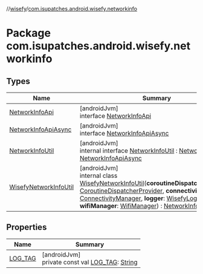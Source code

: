 //[wisefy](../../index.md)/[com.isupatches.android.wisefy.networkinfo](index.md)

# Package com.isupatches.android.wisefy.networkinfo

## Types

| Name | Summary |
|---|---|
| [NetworkInfoApi](-network-info-api/index.md) | [androidJvm]<br>interface [NetworkInfoApi](-network-info-api/index.md) |
| [NetworkInfoApiAsync](-network-info-api-async/index.md) | [androidJvm]<br>interface [NetworkInfoApiAsync](-network-info-api-async/index.md) |
| [NetworkInfoUtil](-network-info-util/index.md) | [androidJvm]<br>internal interface [NetworkInfoUtil](-network-info-util/index.md) : [NetworkInfoApi](-network-info-api/index.md), [NetworkInfoApiAsync](-network-info-api-async/index.md) |
| [WisefyNetworkInfoUtil](-wisefy-network-info-util/index.md) | [androidJvm]<br>internal class [WisefyNetworkInfoUtil](-wisefy-network-info-util/index.md)(**coroutineDispatcherProvider**: [CoroutineDispatcherProvider](../com.isupatches.android.wisefy.util.coroutines/-coroutine-dispatcher-provider/index.md), **connectivityManager**: [ConnectivityManager](https://developer.android.com/reference/kotlin/android/net/ConnectivityManager.html), **logger**: [WisefyLogger](../com.isupatches.android.wisefy.logging/-wisefy-logger/index.md)?, **wifiManager**: [WifiManager](https://developer.android.com/reference/kotlin/android/net/wifi/WifiManager.html)) : [NetworkInfoUtil](-network-info-util/index.md) |

## Properties

| Name | Summary |
|---|---|
| [LOG_TAG](-l-o-g_-t-a-g.md) | [androidJvm]<br>private const val [LOG_TAG](-l-o-g_-t-a-g.md): [String](https://kotlinlang.org/api/latest/jvm/stdlib/kotlin/-string/index.html) |
